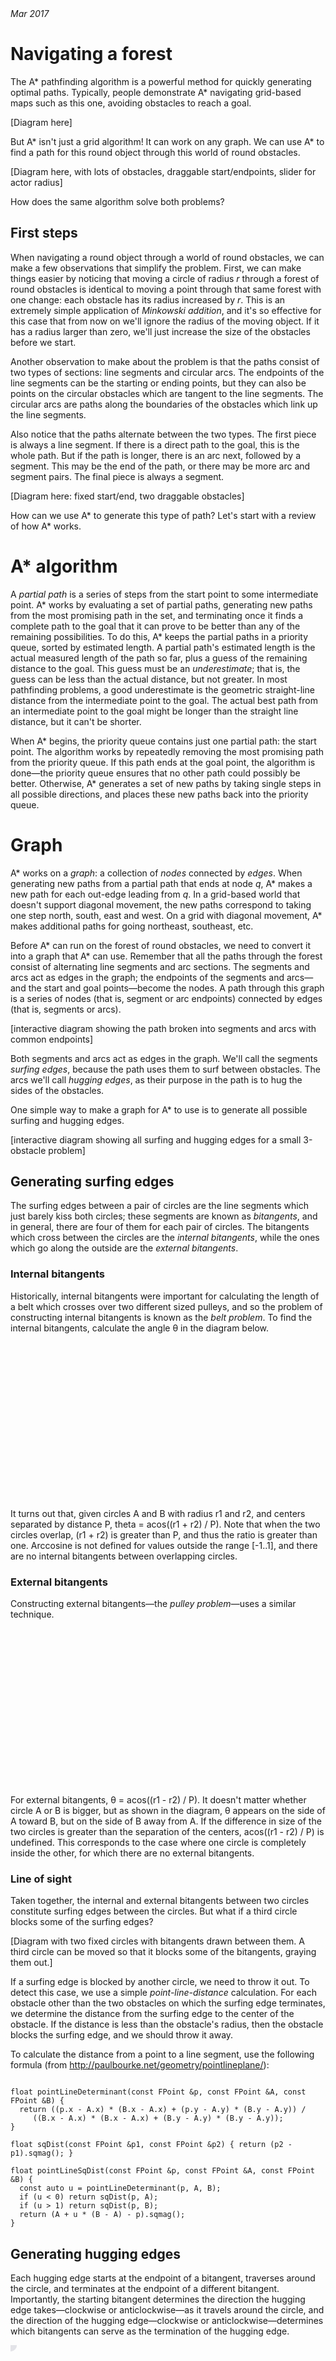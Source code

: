 <meta charset="utf-8" />

<address>Mar 2017</address>

<style>
svg { pointer-events: none; }
text { font-family: helvetica; font-size: 16px; text-anchor: middle; }
line { fill: none; stroke: black; }
.dashed { stroke-dasharray: 4,3; }
.graph-node { fill: hsl(220,75%,50%); }
.graph-edge { fill: none; stroke: hsl(120,50%,50%); stroke-width: 2px; }
.draggable { pointer-events: visible; cursor: move; }
.draggable:hover { filter:url(#drop-shadow); }
</style>



# Navigating a forest

The A* pathfinding algorithm is a powerful method for quickly
generating optimal paths. Typically, people demonstrate A* navigating
grid-based maps such as this one, avoiding obstacles to reach a goal.

[Diagram here]

But A* isn't just a grid algorithm! It can work on any graph. We can
use A* to find a path for this round object through this world of
round obstacles.

[Diagram here, with lots of obstacles, draggable start/endpoints, slider
for actor radius]

How does the same algorithm solve both problems?

## First steps

When navigating a round object through a world of round obstacles, we
can make a few observations that simplify the problem. First, we can
make things easier by noticing that moving a circle of radius _r_
through a forest of round obstacles is identical to moving a point
through that same forest with one change: each obstacle has its radius
increased by _r_. This is an extremely simple application of
_Minkowski addition_, and it's so effective for this case that from
now on we'll ignore the radius of the moving object. If it has a
radius larger than zero, we'll just increase the size of the obstacles
before we start.

Another observation to make about the problem is that the paths
consist of two types of sections: line segments and circular arcs. The
endpoints of the line segments can be the starting or ending points,
but they can also be points on the circular obstacles which are
tangent to the line segments. The circular arcs are paths along the
boundaries of the obstacles which link up the line segments.

Also notice that the paths alternate between the two types. The first
piece is always a line segment. If there is a direct path to the goal,
this is the whole path. But if the path is longer, there is an arc
next, followed by a segment. This may be the end of the path, or there
may be more arc and segment pairs. The final piece is always a
segment.

[Diagram here: fixed start/end, two draggable obstacles]

How can we use A* to generate this type of path? Let's start with a
review of how A* works.

# A\* algorithm

A _partial path_ is a series of steps from the start point to some
intermediate point. A* works by evaluating a set of partial paths,
generating new paths from the most promising path in the set, and
terminating once it finds a complete path to the goal that it can
prove to be better than any of the remaining possibilities. To do
this, A* keeps the partial paths in a priority queue, sorted by
estimated length. A partial path's estimated length is the actual
measured length of the path so far, plus a guess of the remaining
distance to the goal. This guess must be an _underestimate_; that is,
the guess can be less than the actual distance, but not greater. In
most pathfinding problems, a good underestimate is the geometric
straight-line distance from the intermediate point to the goal. The
actual best path from an intermediate point to the goal might be
longer than the straight line distance, but it can't be shorter.

When A* begins, the priority queue contains just one partial path: the
start point. The algorithm works by repeatedly removing the most
promising path from the priority queue. If this path ends at the goal
point, the algorithm is done&mdash;the priority queue ensures that no
other path could possibly be better. Otherwise, A* generates a set of
new paths by taking single steps in all possible directions, and
places these new paths back into the priority queue.

# Graph

A* works on a _graph_: a collection of _nodes_ connected by
_edges_. When generating new paths from a partial path that ends at
node _q_, A* makes a new path for each out-edge leading from _q_. In a
grid-based world that doesn't support diagonal movement, the new paths
correspond to taking one step north, south, east and west. On a grid
with diagonal movement, A* makes additional paths for going northeast,
southeast, etc.

Before A* can run on the forest of round obstacles, we need to convert
it into a graph that A* can use. Remember that all the paths through
the forest consist of alternating line segments and arc sections. The
segments and arcs act as edges in the graph; the endpoints of the
segments and arcs&mdash;and the start and goal points&mdash;become the
nodes. A path through this graph is a series of nodes (that is,
segment or arc endpoints) connected by edges (that is, segments or
arcs).

[interactive diagram showing the path broken into segments and arcs with
common endpoints]

Both segments and arcs act as edges in the graph. We'll call the
segments _surfing edges_, because the path uses them to surf between
obstacles. The arcs we'll call _hugging edges_, as their purpose in
the path is to hug the sides of the obstacles.

One simple way to make a graph for A* to use is to generate all
possible surfing and hugging edges.

[interactive diagram showing all surfing and hugging edges for a small
3-obstacle problem]

## Generating surfing edges

The surfing edges between a pair of circles are the line segments
which just barely kiss both circles; these segments are known as
_bitangents_, and in general, there are four of them for each pair of
circles. The bitangents which cross between the circles are the
_internal bitangents_, while the ones which go along the outside are
the _external bitangents_.

### Internal bitangents

Historically, internal bitangents were important for calculating the
length of a belt which crosses over two different sized pulleys, and
so the problem of constructing internal bitangents is known as the _belt
problem_.  To find the internal bitangents, calculate the angle &theta;
in the diagram below.

<svg id="belt-problem" width="600" height="300">
  <circle id="belt-circle-1" class="draggable" :cx="A.x" :cy="A.y" :r="A.r" fill="hsl(240,10%,90%)"/>
  <circle id="belt-circle-2" class="draggable" :cx="B.x" :cy="B.y" :r="B.r" fill="hsl(240,10%,90%)"/>
  <circle :cx="A.x" :cy="A.y" :r="A.r" fill="none" stroke="black"/>
  <circle :cx="B.x" :cy="B.y" :r="B.r" fill="none" stroke="black"/>
  <line class="dashed" :x1="A.x" :y1="A.y" :x2="B.x" :y2="B.y"/>
  <belt-label :at="A" :opposite="B" label="A"/>
  <belt-label :at="B" :opposite="A" label="B"/>
  <template v-if="non_overlapping">
    <line class="dashed" :x1="A.x" :y1="A.y" :x2="C.x" :y2="C.y"/>
    <line class="dashed" :x1="A.x" :y1="A.y" :x2="D.x" :y2="D.y"/>
    <line class="dashed" :x1="B.x" :y1="B.y" :x2="E.x" :y2="E.y"/>
    <line class="dashed" :x1="B.x" :y1="B.y" :x2="F.x" :y2="F.y"/>
    <line class="graph-edge" :x1="C.x" :y1="C.y" :x2="F.x" :y2="F.y"/>
    <line class="graph-edge" :x1="D.x" :y1="D.y" :x2="E.x" :y2="E.y"/>
    <circle class="graph-node" :cx="C.x" :cy="C.y" r="5"/>
    <circle class="graph-node" :cx="D.x" :cy="D.y" r="5"/>
    <circle class="graph-node" :cx="E.x" :cy="E.y" r="5"/>
    <circle class="graph-node" :cx="F.x" :cy="F.y" r="5"/>
    <belt-label :at="C" :opposite="A" label="C"/>
    <belt-label :at="D" :opposite="A" label="D"/>
    <belt-label :at="E" :opposite="B" label="E"/>
    <belt-label :at="F" :opposite="B" label="F"/>
    <belt-label :at="theta_AC" :opposite="A" label="θ"/>
    <belt-label :at="theta_AD" :opposite="A" label="θ"/>
    <belt-label :at="theta_BE" :opposite="B" label="θ"/>
    <belt-label :at="theta_BF" :opposite="B" label="θ"/>
  </template>
  <template v-else>
    <text x="300" y="15">Overlapping circles have no bitangents</text>
  </template>
</svg>

It turns out that, given circles A and B with radius r1 and r2, and
centers separated by distance P, theta = acos((r1 + r2) / P). Note
that when the two circles overlap, (r1 + r2) is greater than P, and
thus the ratio is greater than one. Arccosine is not defined for
values outside the range [-1..1], and there are no internal bitangents
between overlapping circles.

### External bitangents

Constructing external bitangents&mdash;the _pulley problem_&mdash;uses a
similar technique.

<svg id="pulley-problem" width="600" height="300">
  <circle id="pulley-circle-1" class="draggable" :cx="A.x" :cy="A.y" :r="A.r" fill="hsl(240,10%,90%)"/>
  <circle id="pulley-circle-2" class="draggable" :cx="B.x" :cy="B.y" :r="B.r" fill="hsl(240,10%,90%)"/>
  <circle :cx="A.x" :cy="A.y" :r="A.r" fill="none" stroke="black"/>
  <circle :cx="B.x" :cy="B.y" :r="B.r" fill="none" stroke="black"/>
  <line class="dashed" :x1="A.x" :y1="A.y" :x2="B.x" :y2="B.y"/>
  <belt-label :at="A" :opposite="B" label="A"/>
  <belt-label :at="B" :opposite="A" label="B"/>
  <template v-if="non_containing">
    <line class="dashed" :x1="A.x" :y1="A.y" :x2="C.x" :y2="C.y"/>
    <line class="dashed" :x1="A.x" :y1="A.y" :x2="D.x" :y2="D.y"/>
    <line class="dashed" :x1="B.x" :y1="B.y" :x2="E.x" :y2="E.y"/>
    <line class="dashed" :x1="B.x" :y1="B.y" :x2="F.x" :y2="F.y"/>
    <line class="graph-edge" :x1="C.x" :y1="C.y" :x2="F.x" :y2="F.y"/>
    <line class="graph-edge" :x1="D.x" :y1="D.y" :x2="E.x" :y2="E.y"/>
    <circle class="graph-node" :cx="C.x" :cy="C.y" r="5"/>
    <circle class="graph-node" :cx="D.x" :cy="D.y" r="5"/>
    <circle class="graph-node" :cx="E.x" :cy="E.y" r="5"/>
    <circle class="graph-node" :cx="F.x" :cy="F.y" r="5"/>
    <belt-label :at="C" :opposite="A" label="C"/>
    <belt-label :at="D" :opposite="A" label="D"/>
    <belt-label :at="E" :opposite="B" label="E"/>
    <belt-label :at="F" :opposite="B" label="F"/>
    <belt-label :at="theta_AC" :opposite="A" label="θ"/>
    <belt-label :at="theta_AD" :opposite="A" label="θ"/>
    <belt-label :at="theta_BE" :opposite="B" label="θ"/>
    <belt-label :at="theta_BF" :opposite="B" label="θ"/>
  </template>
  <template v-else>
    <text x="300" y="15">Smaller circle entirely contained in larger one</text>
  </template>
</svg>

For external bitangents, &theta; = acos((r1 - r2) / P). It doesn't
matter whether circle A or B is bigger, but as shown in the diagram,
&theta; appears on the side of A toward B, but on the side of B away
from A. If the difference in size of the two circles is greater than
the separation of the centers, acos((r1 - r2) / P) is undefined. This
corresponds to the case where one circle is completely inside the
other, for which there are no external bitangents.

### Line of sight

Taken together, the internal and external bitangents between two
circles constitute surfing edges between the circles. But what if a
third circle blocks some of the surfing edges?

[Diagram with two fixed circles with bitangents drawn between them. A
third circle can be moved so that it blocks some of the bitangents,
graying them out.]

If a surfing edge is blocked by another circle, we need to throw it
out.  To detect this case, we use a simple _point-line-distance_
calculation. For each obstacle other than the two obstacles on which
the surfing edge terminates, we determine the distance from the
surfing edge to the center of the obstacle. If the distance is less
than the obstacle's radius, then the obstacle blocks the surfing edge,
and we should throw it away.

To calculate the distance from a point to a line segment, use the following
formula (from http://paulbourke.net/geometry/pointlineplane/):

```

float pointLineDeterminant(const FPoint &p, const FPoint &A, const FPoint &B) {
  return ((p.x - A.x) * (B.x - A.x) + (p.y - A.y) * (B.y - A.y)) /
	 ((B.x - A.x) * (B.x - A.x) + (B.y - A.y) * (B.y - A.y));
}
		 
float sqDist(const FPoint &p1, const FPoint &p2) { return (p2 - p1).sqmag(); }

float pointLineSqDist(const FPoint &p, const FPoint &A, const FPoint &B) {
  const auto u = pointLineDeterminant(p, A, B);
  if (u < 0) return sqDist(p, A);
  if (u > 1) return sqDist(p, B);
  return (A + u * (B - A) - p).sqmag();
}

```


## Generating hugging edges

Each hugging edge starts at the endpoint of a bitangent, traverses
around the circle, and terminates at the endpoint of a different
bitangent. Importantly, the starting bitangent determines the
direction the hugging edge takes&mdash;clockwise or
anticlockwise&mdash;as it travels around the circle, and the direction
of the hugging edge&mdash;clockwise or anticlockwise&mdash;determines
which bitangents can serve as the termination of the hugging edge.

<svg id="hugging-edge" width="600" height="300">
  <template v-if="valid">
    <line :x1="A.x" :y1="A.y" :x2="B.x" :y2="B.y" fill="none" stroke="black"/>
    <line :x1="D.x" :y1="D.y" :x2="E.x" :y2="E.y" fill="none" stroke="black"/>
  </template>
  <circle id="hugging-edge-left" class="draggable" :cx="A.x" :cy="A.y" r="10" fill="hsl(240,10%,90%)"/>
  <circle id="hugging-edge-right" class="draggable" :cx="E.x" :cy="E.y" r="10" fill="hsl(240,10%,90%)"/>
  <circle id="hugging-edge-circle" class="draggable" :cx="C.x" :cy="C.y" :r="C.r" fill="hsl(240,10%,90%)"/>
  <template v-if="valid">
    <line class="dashed" :x1="C.x" :y1="C.y" :x2="B.x" :y2="B.y"/>
    <line class="dashed" :x1="C.x" :y1="C.y" :x2="D.x" :y2="D.y"/>
    <belt-label :at="C" :opposite="mid_BD" label="C"/>
    <belt-label :at="B" :opposite="C" label="B"/>
    <belt-label :at="D" :opposite="C" label="D"/>
  </template>
  <circle :cx="C.x" :cy="C.y" :r="C.r" fill="none" stroke="black"/>
  <template v-if="valid">
    <path class="graph-edge" :d="arc_path"/>
    <circle class="graph-node" :cx="B.x" :cy="B.y" r="5"/>
    <circle class="graph-node" :cx="D.x" :cy="D.y" r="5"/>
  </template>
</svg>

[TODO: diagram doesn't work when angle >180°]

[TODO: is left/right an optimization we can leave for later, or do we need a diagram to show it now?]

Every endpoint of every bitangent is one of two kinds: the kind that
can start clockwise hugging edges and terminate anticlockwise hugging
edges, or the kind that can start anticlockwise hugging edges and
terminate clockwise hugging edges. Both the endpoints of an internal
bitangent are the same type; the endpoints of an external bitangent
are opposite types.

[TODO: Come up with a good name for the two classes. "left" and
"right"?]

[Interactive diagram: three draggable circles with all bitangents
drawn, with each bitangent endpoint drawn red or blue.]

To find the set of hugging edges for a circle, collect all the
bitangent endpoints on the circle. Then for each endpoint of one type,
generate a hugging edge to each endpoint of the opposite type, going
around the circle in the appropriate direction.

### Line of sight

Hugging edges can be blocked by obstacles just as surfing edges
can. Consider the hugging edge in the diagram below. If another
obstacle touches the hugging edge, it's blocked and should be thrown
out.

[Diagram with a fixed hugging edge between two points on the circle. A
second circle can be dragged; if it touches the hugging edge, the edge
gets grayed out.]

To determine whether a hugging edge is blocked by another obstacle,
determine the points at which to two circles intersect.

```

// http://paulbourke.net/geometry/circlesphere/
// returns bearings to intersections of c0 & c1, as seen from c0.center
void getIntersectionAnglesOnC0(const Circle &c0, const Circle &c1,
                               std::vector<double> *intersections) {
  const auto d = dist(c0.center, c1.center);
  if (d > c0.radius + c1.radius) return;            // not touching
  if (d < std::abs(c0.radius - c1.radius)) return;  // subsumed
  if (d == 0 && c0.center == c1.center) return;     // coincident

  // a is dist from c0 to closest point on "radical line" which connects the two
  // intersection points
  // a = (r0^2 - r1^2 + d^2 ) / (2 d)
  const auto a =
      (c0.radius * c0.radius - c1.radius * c1.radius + d * d) / (2 * d);

  // my shortcut here, we just want the bearings not the points
  const auto theta = std::acos(a / c0.radius);
  const auto bearing = bearingFrom(c0.center, c1.center);
  intersections->push_back(bearing + theta);
  if (theta != 0) intersections->push_back(bearing - theta);
}

```

[Diagram with two draggable circles, showing points of intersection.]

Next, determine whether either of the intersection points fall between
the start and end points of the hugging edge. If this is the case,
then the obstacle blocks the hugging edge, and we should discard the
edge.  Note that we don't have to worry about the case where the
hugging edge is entirely contained within an obstacle, as the line of
sight culling for surfing edges will have already thrown the edge out.

# Putting it all together

Given Minkowski expansion of obstacles, the generation of surfing and
hugging edges, and the culling of blocked edges, we can run
pathfinding using the A* algorithm.

[Diagram: full demo]



# Enhancements


## Delayed edge generation

In the pathfinding demo show which edges were even looked at. If these
things are moving around, we can delay generating that graph by moving
the edge generation to the neighbors() function

## Polygonal obstacles

exercise for the reader

## spatial index

# Full demo




# References

- Belt problem
- Pulley problem
- Point line distance
- Intersection of two circles

<svg width="0" height="0">
  <defs>
    <filter id="drop-shadow" x="-100%" y="-100%" width="300%" height="300%">
      <feGaussianBlur in="SourceAlpha" stdDeviation="2"/>
      <feOffset dx="0" dy="1" result="offsetblur"/>
      <feFlood flood-color="#000000"/>
      <feComposite in2="offsetblur" operator="in"/>
      <feMerge>
        <feMergeNode/>
        <feMergeNode in="SourceGraphic"/>
      </feMerge>
    </filter>
  </defs>
</svg>

<script src="https://unpkg.com/vue"></script>
<script src="draggable.js"></script>
<script src="belt-problem.js"></script>
